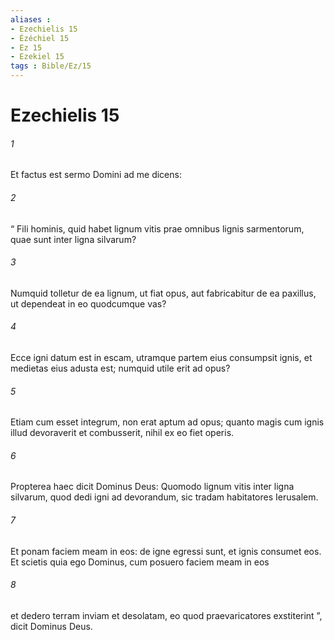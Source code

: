 ```yaml
---
aliases : 
- Ezechielis 15
- Ézéchiel 15
- Ez 15
- Ezekiel 15
tags : Bible/Ez/15
---
```


# Ezechielis 15

###### 1
Et factus est sermo Domini ad me dicens:
###### 2
“ Fili hominis, quid habet lignum vitis prae omnibus lignis sarmentorum, quae sunt inter ligna silvarum?
###### 3
Numquid tolletur de ea lignum, ut fiat opus, aut fabricabitur de ea paxillus, ut dependeat in eo quodcumque vas?
###### 4
Ecce igni datum est in escam, utramque partem eius consumpsit ignis, et medietas eius adusta est; numquid utile erit ad opus?
###### 5
Etiam cum esset integrum, non erat aptum ad opus; quanto magis cum ignis illud devoraverit et combusserit, nihil ex eo fiet operis.
###### 6
Propterea haec dicit Dominus Deus: Quomodo lignum vitis inter ligna silvarum, quod dedi igni ad devorandum, sic tradam habitatores Ierusalem.
###### 7
Et ponam faciem meam in eos: de igne egressi sunt, et ignis consumet eos. Et scietis quia ego Dominus, cum posuero faciem meam in eos
###### 8
et dedero terram inviam et desolatam, eo quod praevaricatores exstiterint ”, dicit Dominus Deus.
